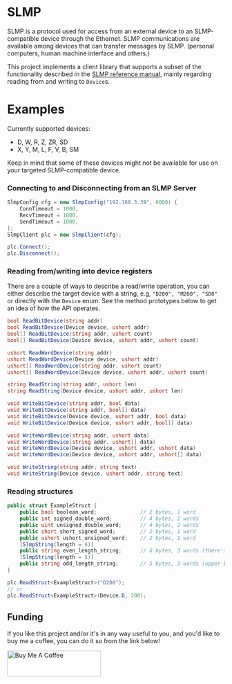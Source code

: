 # SLMP
SLMP is a protocol used for access from an external device to an SLMP-compatible device through the Ethernet. SLMP communications are available among devices that can transfer messages by SLMP. (personal computers, human machine interface and others.)

This project implements a client library that supports a subset of the functionality described in the [SLMP reference manual](https://www.allied-automation.com/wp-content/uploads/2015/02/MITSUBISHI_manual_plc_iq-r_slmp.pdf), mainly regarding reading from and writing to `Device`s.

# Examples

Currently supported devices:
- D, W, R, Z, ZR, SD
- X, Y, M, L, F, V, B, SM 

Keep in mind that some of these devices might not be available for use on your targeted SLMP-compatible device.

### Connecting to and Disconnecting from an SLMP Server
```C#
SlmpConfig cfg = new SlmpConfig("192.168.3.39", 6000) {
    ConnTimeout = 1000,
    RecvTimeout = 1000,
    SendTimeout = 1000,
};
SlmpClient plc = new SlmpClient(cfg);

plc.Connect();
plc.Disconnect();
```

### Reading from/writing into device registers
There are a couple of ways to describe a read/write operation, you can either describe the target device with a string, e.g, `"D200", "M200", "SD0"` or directly with the `Device` enum. See the method prototypes below to get an idea of how the API operates.

```C#
bool ReadBitDevice(string addr)
bool ReadBitDevice(Device device, ushort addr)
bool[] ReadBitDevice(string addr, ushort count)
bool[] ReadBitDevice(Device device, ushort addr, ushort count)

ushort ReadWordDevice(string addr)
ushort ReadWordDevice(Device device, ushort addr)
ushort[] ReadWordDevice(string addr, ushort count)
ushort[] ReadWordDevice(Device device, ushort addr, ushort count)

string ReadString(string addr, ushort len)
string ReadString(Device device, ushort addr, ushort len)

void WriteBitDevice(string addr, bool data)
void WriteBitDevice(string addr, bool[] data)
void WriteBitDevice(Device device, ushort addr, bool data)
void WriteBitDevice(Device device, ushort addr, bool[] data)

void WriteWordDevice(string addr, ushort data)
void WriteWordDevice(string addr, ushort[] data)
void WriteWordDevice(Device device, ushort addr, ushort data)
void WriteWordDevice(Device device, ushort addr, ushort[] data)

void WriteString(string addr, string text)
void WriteString(Device device, ushort addr, string text)
```

### Reading structures
```C#
public struct ExampleStruct {
    public bool boolean_word;              // 2 bytes, 1 word
    public int signed_double_word;         // 4 bytes, 2 words
    public uint unsigned_double_word;      // 4 bytes, 2 words
    public short short_signed_word;        // 2 bytes, 1 word
    public ushort ushort_unsigned_word;    // 2 bytes, 1 word
    [SlmpString(length = 6)]
    public string even_length_string;      // 6 bytes, 3 words (there's an extra 0x0000 right after the string in the plc memory)
    [SlmpString(length = 5)]
    public string odd_length_string;       // 5 bytes, 3 words (upper byte of the 3rd word is 0x00)
}

plc.ReadStruct<ExampleStruct>("D200");
// or
plc.ReadStruct<ExampleStruct>(Device.D, 200);
```

## Funding
If you like this project and/or it's in any way useful to you, and you'd like to buy me a coffee, you can do it so from the link below!  

<a href="https://www.buymeacoffee.com/brkp" target="_blank"><img src="https://cdn.buymeacoffee.com/buttons/v2/default-green.png" alt="Buy Me A Coffee" style="height: 60px !important;width: 217px !important;" ></a> 
